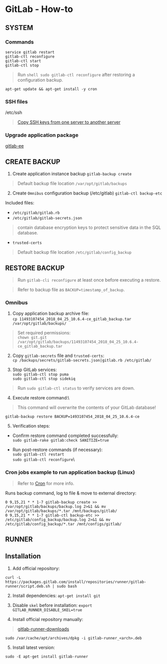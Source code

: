 # GitLab - How-to

## SYSTEM

### Commands

`service gitlab restart`\
`gitlab-ctl reconfigure`\
`gitlab-ctl start`\
`gitlab-ctl stop`

> Run ```shell sudo gitlab-ctl reconfigure``` after restoring a configuration backup.

```shell
apt-get update && apt-get install -y cron
```

### SSH files

/etc/ssh

> [Copy SSH keys from one server to another server](https://superuser.com/questions/532040/copy-ssh-keys-from-one-server-to-another-server/532079#532079)

### Upgrade application package

[gitlab-ee](https://packages.gitlab.com/gitlab/gitlab-ee)

## CREATE BACKUP

1. Create application instance backup
`gitlab-backup create`

> Default backup file location `/var/opt/gitlab/backups`

2. Create `Omnibus` configuration backup (/etc/gitlab)
`gitlab-ctl backup-etc`

Included files:
* `/etc/gitlab/gitlab.rb`
* `/etc/gitlab/gitlab-secrets.json`
> contain database encryption keys to protect sensitive data in the SQL database.
* `trusted-certs`

> Default backup file location `/etc/gitlab/config_backup`

## RESTORE BACKUP

> Run `gitlab-cli reconfigure` at least once before executing a restore.

> Refer to backup file as `BACKUP=timestamp_of_backup`.

### Omnibus

1. Copy application backup archive file:\
`cp 11493107454_2018_04_25_10.6.4-ce_gitlab_backup.tar /var/opt/gitlab/backups/`

> Set required permissions:\
`chown git.git /var/opt/gitlab/backups/11493107454_2018_04_25_10.6.4-ce_gitlab_backup.tar`

2. Copy `gitlab-secrets` file and `trusted-certs`:\
`cp /backups/secrets/gitlab-secrets.json|gitlab.rb /etc/gitlab/`

3. Stop GitLab services:\
`sudo gitlab-ctl stop puma`\
`sudo gitlab-ctl stop sidekiq`

> Run `sudo gitlab-ctl status` to verify services are down.

4. Execute restore command:\
> This command will overwrite the contents of your GitLab database!

`gitlab-backup restore BACKUP=1493107454_2018_04_25_10.6.4-ce`

5. Verification steps:
* Confirm restore command completed successfully:\
`sudo gitlab-rake gitlab:check SANITIZE=true`

* Run post-restore commands (if necessary):\
`sudo gitlab-ctl restart`\
`sudo gitlab-ctl reconfigure`\

### Cron jobs example to run application backup (Linux)

> Refer to [Cron](https://en.wikipedia.org/wiki/Cron) for more info.

Runs backup command, log to file & move to external directory:
```ascii
0 9,15,21 * * 1-7 gitlab-backup create >> /var/opt/gitlab/backups/backup.log 2>&1 && mv /var/opt/gitlab/backups/*.tar /mnt/backups/gitlab/
0 9,15,21 * * 1-7 gitlab-ctl backup-etc >> /etc/gitlab/config_backup/backup.log 2>&1 && mv /etc/gitlab/config_backup/*.tar /mnt/configs/gitlab/
```

## RUNNER

## Installation

1. Add official repository:
```shell
curl -L https://packages.gitlab.com/install/repositories/runner/gitlab-runner/script.deb.sh | sudo bash
```

2. Install dependencies:
`apt-get install git`

3. Disable `skel` before installation:
`export GITLAB_RUNNER_DISABLE_SKEL=true`

4. Install official repository manually:
> [gitlab-runner-downloads](https://gitlab-runner-downloads.s3.amazonaws.com/latest/index.html)

```shell
sudo /var/cache/apt/archives/dpkg -i gitlab-runner_<arch>.deb
```

5. Install latest version:
```shell
sudo -E apt-get install gitlab-runner
```
